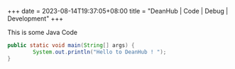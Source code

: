 +++ 
date = 2023-08-14T19:37:05+08:00
title = "DeanHub | Code | Debug | Development"
+++

This is some Java Code

```java
public static void main(String[] args) {
        System.out.println("Hello to DeanHub ! "); 
}
```